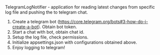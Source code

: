 TelegramLogNotifier - application for reading latest changes from specific log file and pushing the to telegram chat.

1. Create a telegram bot (https://core.telegram.org/bots#3-how-do-i-create-a-bot). Obtain bot token.
2. Start a chat with bot, obtain chat id.
3. Setup the log file, check permissions.
4. Initialize appsettings.json with configurations obtained above.
5. Enjoy logging to telegram!
